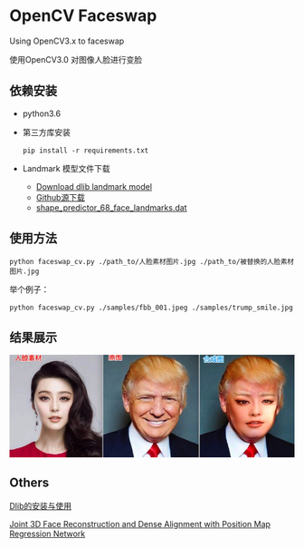 # OpenCV Faceswap 

Using OpenCV3.x to faceswap

使用OpenCV3.0 对图像人脸进行变脸

## 依赖安装
- python3.6

- 第三方库安装
    ```
   pip install -r requirements.txt
    ```

- Landmark 模型文件下载
  + [Download dlib landmark model](https://pan.baidu.com/s/1Bbn7Zl57do969b76ui0OeA)
  + [Github源下载](https://github.com/italojs/facial-landmarks-recognition-/blob/master/shape_predictor_68_face_landmarks.dat)
  + [shape_predictor_68_face_landmarks.dat](https://github.com/italojs/facial-landmarks-recognition-/blob/master/shape_predictor_68_face_landmarks.dat)


## 使用方法

```
python faceswap_cv.py ./path_to/人脸素材图片.jpg ./path_to/被替换的人脸素材图片.jpg
```

举个例子：

```
python faceswap_cv.py ./samples/fbb_001.jpeg ./samples/trump_smile.jpg
```

## 结果展示
![](samples/sample.jpg)


## Others 

[Dlib的安装与使用](https://my.oschina.net/u/3027864/blog/2089168)

[Joint 3D Face Reconstruction and Dense Alignment with Position Map Regression Network](https://github.com/YadiraF/PRNet)
